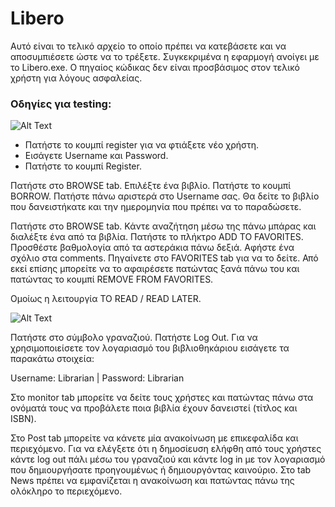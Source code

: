 # Libero

Αυτό είναι το τελικό αρχείο το οποίο πρέπει να κατεβάσετε και να αποσυμπιέσετε ώστε να το τρέξετε. Συγκεκριμένα η εφαρμογή ανοίγει με το Libero.exe. Ο πηγαίος κώδικας δεν είναι προσβάσιμος στον τελικό χρήστη για λόγους ασφαλείας.

### Οδηγίες για testing:

![Alt Text](https://files.catbox.moe/afsqmm.gif)

* Πατήστε το κουμπί register για να φτιάξετε νέο χρήστη. 
* Εισάγετε Username και Password. 
* Πατήστε το κουμπί Register.

Πατήστε στο BROWSE tab. 
Επιλέξτε ένα βιβλίο.
Πατήστε το κουμπί BORROW. 
Πατήστε πάνω αριστερά στο Username σας. 
Θα δείτε το βιβλίο που δανειστήκατε και την ημερομηνία που πρέπει να το παραδώσετε. 

Πατήστε στο BROWSE tab.
Κάντε αναζήτηση μέσω της πάνω μπάρας και διαλέξτε ένα από τα βιβλία.
Πατήστε το πλήκτρο ADD TO FAVORITES.
Προσθέστε βαθμολογία από τα αστεράκια πάνω δεξιά.
Αφήστε ένα σχόλιο στα comments. 
Πηγαίνετε στο FAVORITES tab για να το δείτε.
Από εκεί επίσης μπορείτε να το αφαιρέσετε πατώντας ξανά πάνω του και πατώντας το κουμπί REMOVE FROM FAVORITES.

Ομοίως η λειτουργία TO READ / READ LATER.

![Alt Text](https://files.catbox.moe/afsqmm.gif)

Πατήστε στο σύμβολο γραναζιού. Πατήστε Log Out. Για να χρησιμοποιείσετε τον λογαριασμό του βιβλιοθηκάριου εισάγετε τα παρακάτω στοιχεία:

Username: Librarian | Password: Librarian

Στο monitor tab μπορείτε να δείτε τους χρήστες και πατώντας πάνω στα ονόματά τους να προβάλετε ποια βιβλία έχουν δανειστεί (τίτλος και ISBN). 

Στο Post tab μπορείτε να κάνετε μία ανακοίνωση με επικεφαλίδα και περιεχόμενο. Για να ελέγξετε ότι η δημοσίευση ελήφθη από τους χρήστες κάντε log out πάλι μέσω του γραναζιού και κάντε log in με τον λογαριασμό που δημιουργήσατε προηγουμένως ή δημιουργόντας καινούριο. Στο tab News πρέπει να εμφανίζεται η ανακοίνωση και πατώντας πάνω της ολόκληρο το περιεχόμενο. 
